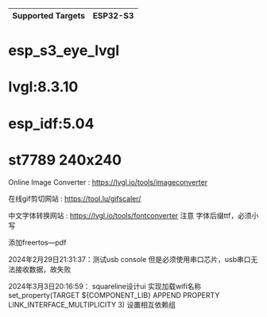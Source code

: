 | Supported Targets | ESP32-S3 |
| ----------------- | -------- |

# esp_s3_eye_lvgl
# lvgl:8.3.10
# esp_idf:5.04
# st7789 240x240


Online Image Converter : https://lvgl.io/tools/imageconverter

在线gif剪切网站 : https://tool.lu/gifscaler/


中文字体转换网站 : https://lvgl.io/tools/fontconverter 注意 字体后缀ttf，必须小写


添加freertos—pdf

2024年2月29日21:31:37：测试usb console 但是必须使用串口芯片，usb串口无法接收数据，故失败

2024年3月3日20:16:59：
squareline设计ui 实现加载wifi名称
set_property(TARGET ${COMPONENT_LIB} APPEND PROPERTY LINK_INTERFACE_MULTIPLICITY 3) 设置相互依赖组



